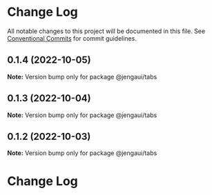 # Change Log

All notable changes to this project will be documented in this file.
See [Conventional Commits](https://conventionalcommits.org) for commit guidelines.

## 0.1.4 (2022-10-05)

**Note:** Version bump only for package @jengaui/tabs

## 0.1.3 (2022-10-04)

**Note:** Version bump only for package @jengaui/tabs

## 0.1.2 (2022-10-03)

**Note:** Version bump only for package @jengaui/tabs

# Change Log
